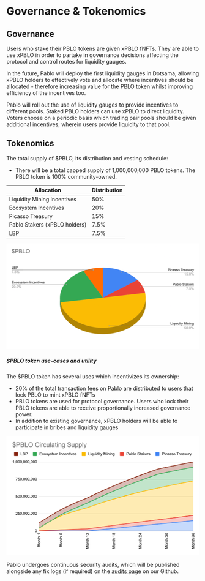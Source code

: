 # Governance & Tokenomics

## Governance

Users who stake their PBLO tokens are given xPBLO fNFTs. They are able to use xPBLO in order to partake in governance 
decisions affecting the protocol and control routes for liquidity gauges.

In the future, Pablo will deploy the first liquidity gauges in Dotsama, allowing xPBLO holders to effectively vote and 
allocate where incentives should be allocated - therefore increasing value for the PBLO token whilst improving 
efficiency of the incentives too.

Pablo will roll out the use of liquidity gauges to provide incentives to different pools. Staked PBLO holders can use 
xPBLO to direct liquidity. Voters choose on a periodic basis which trading pair pools should be given additional 
incentives, wherein users provide liquidity to that pool.

## Tokenomics

The total supply of $PBLO, its distribution and vesting schedule:
* There will be a total capped supply of 1,000,000,000 PBLO tokens. The PBLO token is 100% community-owned.

| Allocation                    | Distribution |
| ----------------------------- | ------------ |
| Liquidity Mining Incentives   | 50%          |
| Ecosystem Incentives          | 20%          |
| Picasso Treasury              | 15%          |
| Pablo Stakers (xPBLO holders) | 7.5%         |
| LBP                           | 7.5%         |


![PBLO_distribution](../../../static/img/products/pablo/PBLO-distribution.png)


##### $PBLO token use-cases and utility

The $PBLO token has several uses which incentivizes its ownership:



* 20% of the total transaction fees on Pablo are distributed to users that lock PBLO to mint xPBLO fNFTs
* PBLO tokens are used for protocol governance. Users who lock their PBLO tokens are able to receive proportionally 
  increased governance power.
* In addition to existing governance, xPBLO holders will be able to participate in bribes and liquidity gauges


![PBLO_circulating_supply](../../../static/img/products/pablo/PBLO-circulating-supply.png)


Pablo undergoes continuous security audits, which will be published alongside any fix logs (if required) on the 
[audits page](https://github.com/ComposableFi/composable/tree/main/audits) on our Github.

